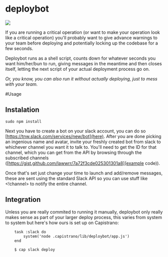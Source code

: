 # deploybot
![](http://i.imgur.com/qxr830H.gif)

If you are running a critical operation (or want to make your operation look like a critical operation) you'll probably want to give advance warnings to your team before deploying and potentially locking up the codebase for a few seconds.

Deploybot runs as a shell script, counts down for whatever seconds you want him/her/bun to run, giving messages in the meantime and then closes itself, letting the next script of your actual deployment process go on.

_Or, you know, you can also run it without actually deploying, just to mess with your team._


#Usage
## Instalation
	sudo npm install
	
Next you have to create a bot on your slack account, you can do so [https://tnw.slack.com/services/new/bot](here). After you are done picking an ingenious name and avatar, invite your freshly created bot from slack to whichever channel you want it to talk to. You'll need to get the ID for that channel, which you can get from the API by browsing through the subscribed channels ([https://gist.github.com/lawwrr/7a72f3cde025301301a8](example code)).

Once that's set just change your time to launch and add/remove messages, these are sent using the standard Slack API so you can use stuff like <!channel> to notify the entire channel.

## Integration
Unless you are really commited to running it manually, deploybot only really makes sense as part of your larger deploy process, this varies from system to system but here's how ours is set up on Capistrano:

		task :slack do
			system('node .capistrano/lib/deploybot/app.js')
		end
	
		$ cap slack deploy
